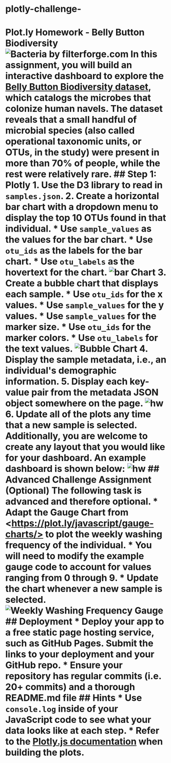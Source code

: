 # plotly-challenge-
# Plot.ly Homework - Belly Button Biodiversity  ![Bacteria by filterforge.com](Images/bacteria.jpg)  In this assignment, you will build an interactive dashboard to explore the [Belly Button Biodiversity dataset](http://robdunnlab.com/projects/belly-button-biodiversity/), which catalogs the microbes that colonize human navels.  The dataset reveals that a small handful of microbial species (also called operational taxonomic units, or OTUs, in the study) were present in more than 70% of people, while the rest were relatively rare.  ## Step 1: Plotly  1. Use the D3 library to read in `samples.json`.  2. Create a horizontal bar chart with a dropdown menu to display the top 10 OTUs found in that individual.  * Use `sample_values` as the values for the bar chart.  * Use `otu_ids` as the labels for the bar chart.  * Use `otu_labels` as the hovertext for the chart.    ![bar Chart](Images/hw01.png)  3. Create a bubble chart that displays each sample.  * Use `otu_ids` for the x values.  * Use `sample_values` for the y values.  * Use `sample_values` for the marker size.  * Use `otu_ids` for the marker colors.  * Use `otu_labels` for the text values.  ![Bubble Chart](Images/bubble_chart.png)  4. Display the sample metadata, i.e., an individual's demographic information.  5. Display each key-value pair from the metadata JSON object somewhere on the page.  ![hw](Images/hw03.png)  6. Update all of the plots any time that a new sample is selected.  Additionally, you are welcome to create any layout that you would like for your dashboard. An example dashboard is shown below:  ![hw](Images/hw02.png)  ## Advanced Challenge Assignment (Optional)  The following task is advanced and therefore optional.  * Adapt the Gauge Chart from &lt;https://plot.ly/javascript/gauge-charts/> to plot the weekly washing frequency of the individual.  * You will need to modify the example gauge code to account for values ranging from 0 through 9.  * Update the chart whenever a new sample is selected.  ![Weekly Washing Frequency Gauge](Images/gauge.png)  ## Deployment  * Deploy your app to a free static page hosting service, such as GitHub Pages. Submit the links to your deployment and your GitHub repo.  * Ensure your repository has regular commits (i.e. 20+ commits) and a thorough README.md file  ## Hints  * Use `console.log` inside of your JavaScript code to see what your data looks like at each step.  * Refer to the [Plotly.js documentation](https://plot.ly/javascript/) when building the plots.
